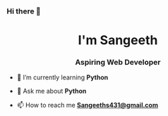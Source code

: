 <style>
  
</style>

### Hi there 👋
<h1 align="center"> I'm Sangeeth</h1>
<h3 align="center">Aspiring Web Developer</h3>

- 🌱 I’m currently learning **Python**

- 💬 Ask me about **Python**

- 📫 How to reach me **Sangeeths431@gmail.com**

